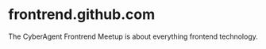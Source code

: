 frontrend.github.com
================
The CyberAgent Frontrend Meetup is about everything frontend technology. 